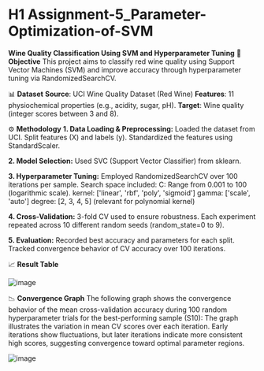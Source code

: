 # H1 Assignment-5_Parameter-Optimization-of-SVM

**Wine Quality Classification Using SVM and Hyperparameter Tuning**
📌 **Objective**
This project aims to classify red wine quality using Support Vector Machines (SVM) and improve accuracy through hyperparameter tuning via RandomizedSearchCV.

📊 **Dataset**
**Source**: UCI Wine Quality Dataset (Red Wine)
**Features**: 11 physiochemical properties (e.g., acidity, sugar, pH).
**Target**: Wine quality (integer scores between 3 and 8).

⚙️ **Methodology**
**1. Data Loading & Preprocessing:**
   Loaded the dataset from UCI.
   Split features (X) and labels (y).
   Standardized the features using StandardScaler.

**2. Model Selection:**
   Used SVC (Support Vector Classifier) from sklearn.

**3. Hyperparameter Tuning:**
   Employed RandomizedSearchCV over 100 iterations per sample.
   Search space included:
     C: Range from 0.001 to 100 (logarithmic scale).
     kernel: ['linear', 'rbf', 'poly', 'sigmoid']
     gamma: ['scale', 'auto']
     degree: [2, 3, 4, 5] (relevant for polynomial kernel)

**4. Cross-Validation:**
  3-fold CV used to ensure robustness.
  Each experiment repeated across 10 different random seeds (random_state=0 to 9).

**5. Evaluation:**
   Recorded best accuracy and parameters for each split.
   Tracked convergence behavior of CV accuracy over 100 iterations.

📈 **Result Table**

![image](https://github.com/user-attachments/assets/8e98c05f-9bd9-4025-81c0-d8f2af38f603)


📉 **Convergence Graph**
The following graph shows the convergence behavior of the mean cross-validation accuracy during 100 random hyperparameter trials for the best-performing sample (S10):
   The graph illustrates the variation in mean CV scores over each iteration.
   Early iterations show fluctuations, but later iterations indicate more consistent high scores, suggesting convergence toward optimal parameter regions.

   ![image](https://github.com/user-attachments/assets/95c3c848-8ac1-47f2-b8e0-25fae499df40)


